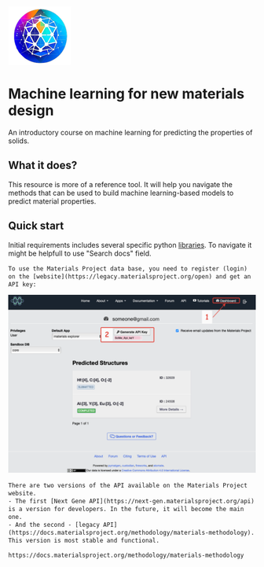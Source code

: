 ![1](assets/images/logo.png)

# Machine learning for new materials design
<!--  <> (# This web-site is based on https://github.com/rundocs/jekyll-rtd-theme) -->

An introductory course on machine learning for predicting the properties of solids.

## What it does?

This resource is more of a reference tool. It will help you navigate the methods that can be used to build machine learning-based models to predict material properties.

## Quick start

Initial requirements includes several specific python [libraries](https://mmdlab.github.io/MLMD-course/intro/1_plan_structure.html).
To navigate it might be helpfull to use "Search docs" field.

```tip
To use the Materials Project data base, you need to register (login) on the [website](https://legacy.materialsproject.org/open) and get an API key:
```
![2](assets/images/Login_instruction.png)

```tip
There are two versions of the API available on the Materials Project website. 
- The first [Next Gene API](https://next-gen.materialsproject.org/api) is a version for developers. In the future, it will become the main one. 
- And the second - [legacy API](https://docs.materialsproject.org/methodology/materials-methodology). This version is most stable and functional.
```

```tip
https://docs.materialsproject.org/methodology/materials-methodology
```